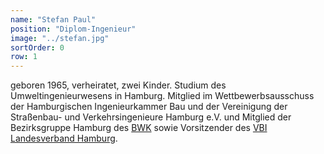 ```yaml
---
name: "Stefan Paul"
position: "Diplom-Ingenieur"
image: "../stefan.jpg"
sortOrder: 0
row: 1
---
```


geboren 1965, verheiratet, zwei Kinder. Studium des Umweltingenieurwesens in Hamburg. Mitglied im Wettbewerbs­ausschuss der Hamburgischen Ingenieur­kammer Bau und der Vereinigung der Straßenbau- und Verkehrsingenieure Hamburg e.V. und Mitglied der Bezirksgruppe Hamburg des [BWK](https://bwk-bund.de/) sowie Vorsitzender des [VBI Landesverband Hamburg](http://www.vbi.de/landesverbaende/hamburg/).

